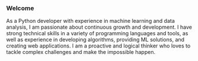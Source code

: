 ### Welcome

As a Python developer with experience in machine learning and data analysis, I am passionate about continuous growth and development. I have strong technical skills in a variety of programming languages and tools, as well as experience in developing algorithms, providing ML solutions, and creating web applications. I am a proactive and logical thinker who loves to tackle complex challenges and make the impossible happen.
